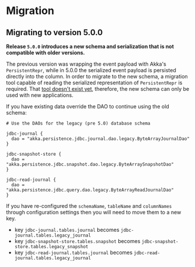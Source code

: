 # Migration

## Migrating to version 5.0.0

**Release `5.0.0` introduces a new schema and serialization that is not compatible with older versions.** 

The previous version was wrapping the event payload with Akka's `PersistentRepr`, while in 5.0.0 the serialized event payload is persisted directly into the column. In order to migrate to the new schema, a migration tool capable of reading the serialized representation of `PersistentRepr` is required. That [tool doesn't exist yet](https://github.com/akka/akka-persistence-jdbc/issues/317), therefore, the new schema can only be used with new applications.

If you have existing data override the DAO to continue using the old schema:

```hocon
# Use the DAOs for the legacy (pre 5.0) database schema

jdbc-journal {
  dao = "akka.persistence.jdbc.journal.dao.legacy.ByteArrayJournalDao"
}

jdbc-snapshot-store {
  dao = "akka.persistence.jdbc.snapshot.dao.legacy.ByteArraySnapshotDao"
}

jdbc-read-journal {
  dao = "akka.persistence.jdbc.query.dao.legacy.ByteArrayReadJournalDao"
}
```

If you have re-configured the `schemaName`, `tableName` and `columnNames` through configuration settings then you will need to move them to a new key.

* key `jdbc-journal.tables.journal` becomes `jdbc-journal.tables.legacy_journal`
* key `jdbc-snapshot-store.tables.snapshot` becomes `jdbc-snapshot-store.tables.legacy_snapshot`
* key `jdbc-read-journal.tables.journal` becomes `jdbc-read-journal.tables.legacy_journal`
